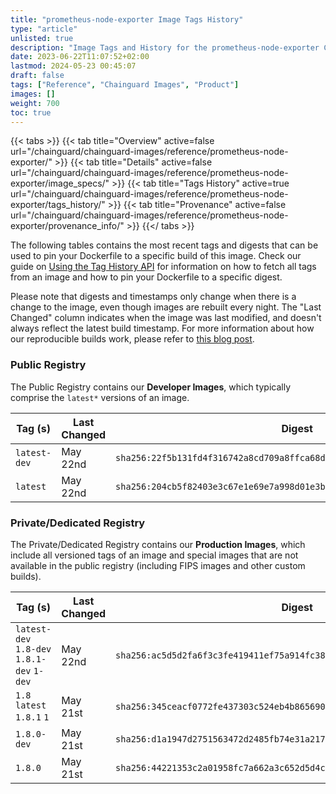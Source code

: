 ```yaml
---
title: "prometheus-node-exporter Image Tags History"
type: "article"
unlisted: true
description: "Image Tags and History for the prometheus-node-exporter Chainguard Image"
date: 2023-06-22T11:07:52+02:00
lastmod: 2024-05-23 00:45:07
draft: false
tags: ["Reference", "Chainguard Images", "Product"]
images: []
weight: 700
toc: true
---
```


{{< tabs >}}
{{< tab title="Overview" active=false url="/chainguard/chainguard-images/reference/prometheus-node-exporter/" >}}
{{< tab title="Details" active=false url="/chainguard/chainguard-images/reference/prometheus-node-exporter/image_specs/" >}}
{{< tab title="Tags History" active=true url="/chainguard/chainguard-images/reference/prometheus-node-exporter/tags_history/" >}}
{{< tab title="Provenance" active=false url="/chainguard/chainguard-images/reference/prometheus-node-exporter/provenance_info/" >}}
{{</ tabs >}}

The following tables contains the most recent tags and digests that can be used to pin your Dockerfile to a specific build of this image. Check our guide on [Using the Tag History API](/chainguard/chainguard-images/using-the-tag-history-api/) for information on how to fetch all tags from an image and how to pin your Dockerfile to a specific digest.

Please note that digests and timestamps only change when there is a change to the image, even though images are rebuilt every night. The "Last Changed" column indicates when the image was last modified, and doesn't always reflect the latest build timestamp. For more information about how our reproducible builds work, please refer to [this blog post](https://www.chainguard.dev/unchained/reproducing-chainguards-reproducible-image-builds).

### Public Registry
The Public Registry contains our **Developer Images**, which typically comprise the `latest*` versions of an image.

| Tag (s)       | Last Changed | Digest                                                                    |
|---------------|--------------|---------------------------------------------------------------------------|
|  `latest-dev` | May 22nd     | `sha256:22f5b131fd4f316742a8cd709a8ffca68d54171b5d5eb0e06afeaa7006194983` |
|  `latest`     | May 22nd     | `sha256:204cb5f82403e3c67e1e69e7a998d01e3bdbfd9c5ddac5b6a72e296ccb889bd6` |


### Private/Dedicated Registry
The Private/Dedicated Registry contains our **Production Images**, which include all versioned tags of an image and special images that are not available in the public registry (including FIPS images and other custom builds).

| Tag (s)                                     | Last Changed | Digest                                                                    |
|---------------------------------------------|--------------|---------------------------------------------------------------------------|
|  `latest-dev` `1.8-dev` `1.8.1-dev` `1-dev` | May 22nd     | `sha256:ac5d5d2fa6f3c3fe419411ef75a914fc38dfa1f87a2e2147ede8a62abbf8cf64` |
|  `1.8` `latest` `1.8.1` `1`                 | May 21st     | `sha256:345ceacf0772fe437303c524eb4b8656905d5f4fdb63bcb7b3b5599e73e770ba` |
|  `1.8.0-dev`                                | May 21st     | `sha256:d1a1947d2751563472d2485fb74e31a217e179d57c29bc7130b950c74e7f57cd` |
|  `1.8.0`                                    | May 21st     | `sha256:44221353c2a01958fc7a662a3c652d5d4c3e67198d4aae8e20d31df0233b38fb` |

